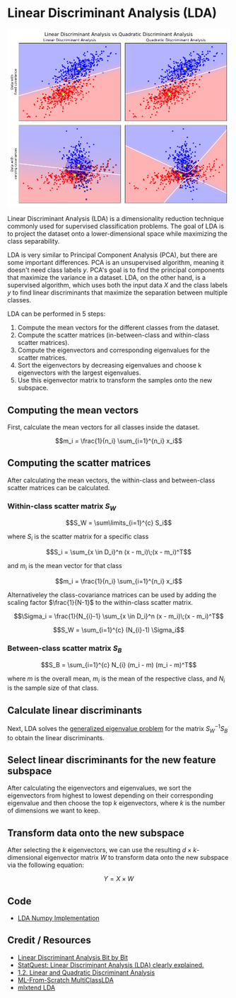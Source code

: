 # Linear Discriminant Analysis (LDA)

![LDA Example](doc/lda_example.png)

Linear Discriminant Analysis (LDA) is a dimensionality reduction technique commonly used for supervised classification problems. The goal of LDA is to project the dataset onto a lower-dimensional space while maximizing the class separability.

LDA is very similar to Principal Component Analysis (PCA), but there are some important differences. PCA is an unsupervised algorithm, meaning it doesn't need class labels $y$. PCA's goal is to find the principal components that maximize the variance in a dataset. LDA, on the other hand, is a supervised algorithm, which uses both the input data $X$ and the class labels $y$ to find linear discriminants that maximize the separation between multiple classes.

LDA can be performed in 5 steps:

1. Compute the mean vectors for the different classes from the dataset.
2. Compute the scatter matrices (in-between-class and within-class scatter matrices).
3. Compute the eigenvectors and corresponding eigenvalues for the scatter matrices.
4. Sort the eigenvectors by decreasing eigenvalues and choose k eigenvectors with the largest eigenvalues.
5. Use this eigenvector matrix to transform the samples onto the new subspace.

## Computing the mean vectors

First, calculate the mean vectors for all classes inside the dataset.

$$m_i = \frac{1}{n_i} \sum_{i=1}^{n_i} x_i$$

## Computing the scatter matrices

After calculating the mean vectors, the within-class and between-class scatter matrices can be calculated.

### Within-class scatter matrix $S_W$

$$S_W = \sum\limits_{i=1}^{c}  S_i$$

where $S_i$ is the scatter matrix for a specific class

$$S_i = \sum_{x \in D_i}^n (x - m_i)\;(x - m_i)^T$$

and $m_i$ is the mean vector for that class

$$m_i = \frac{1}{n_i} \sum_{i=1}^{n_i} x_i$$

Alternativeley the class-covariance matrices can be used by adding the scaling factor $\frac{1}{N-1}$ to the within-class scatter matrix.

$$\Sigma_i = \frac{1}{N_{i}-1} \sum_{x \in D_i}^n (x - m_i)\;(x - m_i)^T$$

$$S_W = \sum_{i=1}^{c} (N_{i}-1) \Sigma_i$$

### Between-class scatter matrix $S_B$

$$S_B =  \sum_{i=1}^{c} N_{i} (m_i - m) (m_i - m)^T$$

where $m$ is the overall mean, $m_i$ is the mean of the respective class, and $N_i$ is the sample size of that class.

## Calculate linear discriminants

Next, LDA solves the [generalized eigenvalue problem](https://arxiv.org/pdf/1903.11240.pdf) for the matrix $S_{W}^{-1}S_B$ to obtain the linear discriminants.

## Select linear discriminants for the new feature subspace

After calculating the eigenvectors and eigenvalues, we sort the eigenvectors from highest to lowest depending on their corresponding eigenvalue and then choose the top $k$ eigenvectors, where $k$ is the number of dimensions we want to keep.

## Transform data onto the new subspace

After selecting the $k$ eigenvectors, we can use the resulting $d \times k$-dimensional eigenvector matrix $W$ to transform data onto the new subspace via the following equation:

$$Y = X \times W$$

## Code

- [LDA Numpy Implementation](code/linear_discriminant_analysis.py)

## Credit / Resources

- [Linear Discriminant Analysis Bit by Bit](https://sebastianraschka.com/Articles/2014_python_lda.html)
- [StatQuest: Linear Discriminant Analysis (LDA) clearly explained.](https://www.youtube.com/watch?v=azXCzI57Yfc)
- [1.2. Linear and Quadratic Discriminant Analysis](https://scikit-learn.org/stable/modules/lda_qda.html)
- [ML-From-Scratch MultiClassLDA](https://github.com/eriklindernoren/ML-From-Scratch/blob/master/mlfromscratch/supervised_learning/multi_class_lda.py)
- [mlxtend LDA](https://github.com/rasbt/mlxtend/blob/master/mlxtend/feature_extraction/linear_discriminant_analysis.py)
